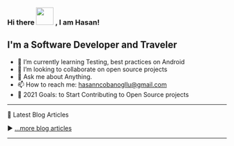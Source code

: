 ### Hi there <img src="https://raw.githubusercontent.com/MartinHeinz/MartinHeinz/master/wave.gif" width="40px"> , I am Hasan!


## I'm a Software Developer and Traveler

- 🌱 I’m currently learning Testing, best practices on Android
- 👯 I’m looking to collaborate on open source projects
- 💬 Ask me about Anything.
- 📫 How to reach me: hasanncobanogllu@gmail.com
- 🥅 2021 Goals: to Start Contributing to Open Source projects

---
📗 Latest Blog Articles

<!-- BLOG-POST-LIST:START -->

<!-- BLOG-POST-LIST:END -->

▶️ [...more blog articles](https://hasancobanoglu.tech)

---
